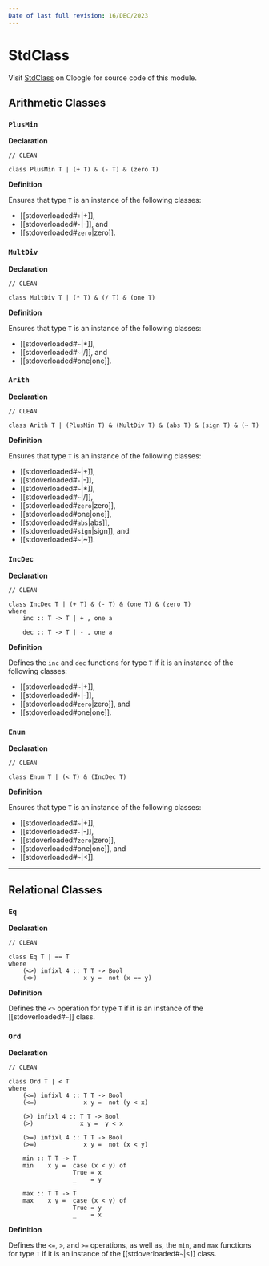 ```yaml
---
Date of last full revision: 16/DEC/2023
---
```


# StdClass

Visit [StdClass](https://cloogle.org/src/#base-stdenv/StdClass;icl;line=1) on Cloogle for source code of this module.

## Arithmetic Classes

### `PlusMin`

**Declaration**

```clean
// CLEAN

class PlusMin T | (+ T) & (- T) & (zero T)
```

**Definition**

Ensures that type `T` is an instance of the following classes:

- [[stdoverloaded#`+`|\+]],
- [[stdoverloaded#`-`|\-]], and
- [[stdoverloaded#`zero`|zero]].

### `MultDiv`

**Declaration**

```clean
// CLEAN

class MultDiv T | (* T) & (/ T) & (one T)
```

**Definition**

Ensures that type `T` is an instance of the following classes:

- [[stdoverloaded#``~``|*]],
- [[stdoverloaded#``~``|/]], and
- [[stdoverloaded#one|one]].

### `Arith`

**Declaration**

```clean
// CLEAN

class Arith T | (PlusMin T) & (MultDiv T) & (abs T) & (sign T) & (~ T)
```

**Definition**

Ensures that type `T` is an instance of the following classes:

- [[stdoverloaded#``~``|+]],
- [[stdoverloaded#``-``|-]],
- [[stdoverloaded#``~``|*]],
- [[stdoverloaded#``~``|/]],
- [[stdoverloaded#`zero`|zero]],
- [[stdoverloaded#one|one]],
- [[stdoverloaded#`abs`|abs]],
- [[stdoverloaded#`sign`|sign]], and
- [[stdoverloaded#``~``|~]].

### `IncDec`

**Declaration**

```clean
// CLEAN

class IncDec T | (+ T) & (- T) & (one T) & (zero T)
where
    inc :: T -> T | + , one a

    dec :: T -> T | - , one a
```

**Definition**

Defines the `inc` and `dec` functions for type `T` if it is an instance of the following classes:

- [[stdoverloaded#``~``|+]],
- [[stdoverloaded#``-``|-]],
- [[stdoverloaded#`zero`|zero]], and
- [[stdoverloaded#one|one]].

### `Enum`

**Declaration**

```clean
// CLEAN

class Enum T | (< T) & (IncDec T)
```

**Definition**

Ensures that type `T` is an instance of the following classes:

- [[stdoverloaded#``~``|+]],
- [[stdoverloaded#``-``|-]],
- [[stdoverloaded#`zero`|zero]],
- [[stdoverloaded#one|one]], and
- [[stdoverloaded#``~``|<]].

---

## Relational Classes

### `Eq`

**Declaration**

```clean
// CLEAN

class Eq T | == T
where
    (<>) infixl 4 :: T T -> Bool
    (<>)             x y =  not (x == y)
```

**Definition**

Defines the `<>` operation for type `T` if it is an instance of the [[stdoverloaded#``~``]] class.

### `Ord`

**Declaration**

```clean
// CLEAN

class Ord T | < T
where
    (<=) infixl 4 :: T T -> Bool
    (<=)             x y =  not (y < x)

    (>) infixl 4 :: T T -> Bool
    (>)             x y =  y < x

    (>=) infixl 4 :: T T -> Bool
    (>=)             x y =  not (x < y)

    min :: T T -> T
    min    x y =  case (x < y) of
                  True = x
                  _    = y

    max :: T T -> T
    max    x y =  case (x < y) of
                  True = y
                  _    = x
```

**Definition**

Defines the `<=`, `>`, and `>=` operations, as well as, the `min`, and `max` functions for type `T` if it is an instance of the [[stdoverloaded#``~``|<]] class.
